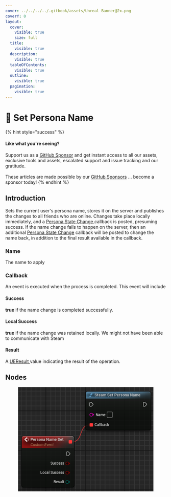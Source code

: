 ```yaml
---
cover: ../../../../.gitbook/assets/Unreal Banner@2x.png
coverY: 0
layout:
  cover:
    visible: true
    size: full
  title:
    visible: true
  description:
    visible: true
  tableOfContents:
    visible: true
  outline:
    visible: true
  pagination:
    visible: true
---
```


# 🔵 Set Persona Name

{% hint style="success" %}
#### Like what you're seeing?

Support us as a [GitHub Sponsor](../../../../become-a-sponsor/) and get instant access to all our assets, exclusive tools and assets, escalated support and issue tracking and our gratitude.\
\
These articles are made possible by our [GitHub Sponsors](../../../../become-a-sponsor/) ... become a sponsor today!
{% endhint %}

## Introduction

Sets the current user's persona name, stores it on the server and publishes the changes to all friends who are online. Changes take place locally immediately, and a [Persona State Change ](../events/persona-state-change.md)callback is posted, presuming success. If the name change fails to happen on the server, then an additional [Persona State Change](../events/persona-state-change.md) callback will be posted to change the name back, in addition to the final result available in the callback.&#x20;

### Name

The name to apply

### Callback

An event is executed when the process is completed. This event will include&#x20;

#### Success

**true** if the name change is completed successfully.

#### Local Success

**true** if the name change was retained locally. We might not have been able to communicate with Steam

#### Result

A [UEResult ](../enumerators/ueresult.md)value indicating the result of the operation.

## Nodes

<figure><img src="../../../../.gitbook/assets/image (27) (1) (1).png" alt=""><figcaption></figcaption></figure>
